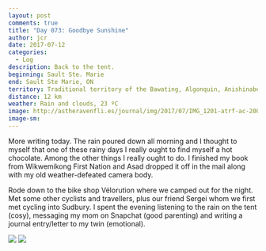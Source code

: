 ```yaml
---
layout: post
comments: true
title: "Day 073: Goodbye Sunshine"
author: jcr
date: 2017-07-12
categories:
  - Log
description: Back to the tent.
beginning: Sault Ste. Marie
end: Sault Ste Marie, ON
territory: Traditional territory of the Bawating, Algonquin, Anishinabek, Haudenosaunee, Ojibway, Odawa and Cree
distance: 12 km
weather: Rain and clouds, 23 ºC
image: http://astheravenfli.es/journal/img/2017/07/IMG_1201-atrf-ac-2000-web.jpg
image-sm:
---
```


More writing today. The rain poured down all morning and I thought to myself that one of these rainy days I really ought to find myself a hot chocolate. Among the other things I really ought to do. I finished my book from Wikwemikong First Nation and Asad dropped it off in the mail along with my old weather-defeated camera body. 

Rode down to the bike shop Vélorution where we camped out for the night. Met some other cyclists and travellers, plus our friend Sergei whom we first met cycling into Sudbury. I spent the evening listening to the rain on the tent (cosy), messaging my mom on Snapchat (good parenting) and writing a journal entry/letter to my twin (emotional).

<img src="http://astheravenfli.es/journal/img/2017/07/IMG_4780-atrf-jcr-2000-web.jpg">

<img src="http://astheravenfli.es/journal/img/2017/07/IMG_4810-atrf-jcr-2000-web.jpg">